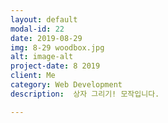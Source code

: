 ```yaml
---
layout: default
modal-id: 22
date: 2019-08-29
img: 8-29 woodbox.jpg
alt: image-alt
project-date: 8 2019
client: Me
category: Web Development
description:  상자 그리기! 모작입니다.

---
```

